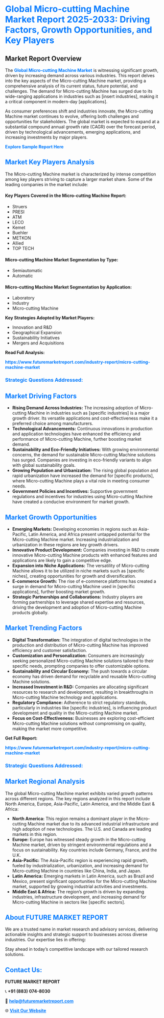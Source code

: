 <h1 style="color: #007BFF;">Global Micro-cutting Machine Market Report 2025-2033: Driving Factors, Growth Opportunities, and Key Players</h1>

<section id="overview">
<h2>Market Report Overview</h2>
<p>The <a href="https://www.futuremarketreport.com/industry-report/micro-cutting-machine-market" style="color: #007BFF; text-decoration: none;"><strong>Global Micro-cutting Machine Market</strong></a> is witnessing significant growth, driven by increasing demand across various industries. This report delves into the key aspects of the Micro-cutting Machine market, providing a comprehensive analysis of its current status, future potential, and challenges. The demand for Micro-cutting Machine has surged due to its wide-ranging applications in industries such as [insert industries], making it a critical component in modern-day [applications].</p>
<p>As consumer preferences shift and industries innovate, the Micro-cutting Machine market continues to evolve, offering both challenges and opportunities for stakeholders. The global market is expected to expand at a substantial compound annual growth rate (CAGR) over the forecast period, driven by technological advancements, emerging applications, and increasing investments by major players.</p>
</section>

<section id="overview">
<p><a href="https://www.futuremarketreport.com/request-sample/reportId=116274" style="color: #007BFF; text-decoration: none;"><strong>Explore Sample Report Here</strong></a></p>
</section>

<section id="key-players">
<h2 style="color: #007BFF;">Market Key Players Analysis</h2>
<p>The Micro-cutting Machine market is characterized by intense competition among key players striving to capture a larger market share. Some of the leading companies in the market include:</p>
<h4>Key Players Covered in the Micro-cutting Machine Report:</h4>
<ul><li>Struers</li><li>PRESI</li><li>ATM</li><li>LECO</li><li>Kemet</li><li>Buehler</li><li>METKON</li><li>Allied</li><li>TOP TECH</li></ul>
<h4>Micro-cutting Machine Market Segmentation by Type:</h4>
<ul><li>Semiautomatic</li><li>Automatic</li></ul>

<h4>Micro-cutting Machine Market Segmentation by Application:</h4>
<ul><li>Laboratory</li><li>Industry</li><li>Micro-cutting Machine</li></ul>
<p><strong>Key Strategies Adopted by Market Players:</strong></p>
<ul>
<li>Innovation and R&D</li>
<li>Geographical Expansion</li>
<li>Sustainability Initiatives</li>
<li>Mergers and Acquisitions</li>
</ul>
</section>

<section>
<p><strong>Read Full Analysis: </strong></p><a href="https://www.futuremarketreport.com/industry-report/micro-cutting-machine-market" style="color: #007BFF; text-decoration: none;"><strong>https://www.futuremarketreport.com/industry-report/micro-cutting-machine-market</strong></a>
<h3 style="color: #007BFF;">Strategic Questions Addressed:</h3>
</section>

<section id="driving-factors">
<h2 style="color: #007BFF;">Market Driving Factors</h2>
<ul>
<li><strong>Rising Demand Across Industries:</strong> The increasing adoption of Micro-cutting Machine in industries such as [specific industries] is a major growth driver. Its versatile applications and cost-effectiveness make it a preferred choice among manufacturers.</li>
<li><strong>Technological Advancements:</strong> Continuous innovations in production and application technologies have enhanced the efficiency and performance of Micro-cutting Machine, further boosting market demand.</li>
<li><strong>Sustainability and Eco-Friendly Initiatives:</strong> With growing environmental concerns, the demand for sustainable Micro-cutting Machine solutions has surged. Companies are investing in eco-friendly variants to align with global sustainability goals.</li>
<li><strong>Growing Population and Urbanization:</strong> The rising global population and rapid urbanization have increased the demand for [specific products], where Micro-cutting Machine plays a vital role in meeting consumer needs.</li>
<li><strong>Government Policies and Incentives:</strong> Supportive government regulations and incentives for industries using Micro-cutting Machine have created a conducive environment for market growth.</li>
</ul>
</section>

<section id="growth-opportunities">
<h2 style="color: #007BFF;">Market Growth Opportunities</h2>
<ul>
<li><strong>Emerging Markets:</strong> Developing economies in regions such as Asia-Pacific, Latin America, and Africa present untapped potential for the Micro-cutting Machine market. Increasing industrialization and urbanization in these regions are key growth drivers.</li>
<li><strong>Innovative Product Development:</strong> Companies investing in R&D to create innovative Micro-cutting Machine products with enhanced features and applications are likely to gain a competitive edge.</li>
<li><strong>Expansion into Niche Applications:</strong> The versatility of Micro-cutting Machine allows it to be utilized in niche markets such as [specific niches], creating opportunities for growth and diversification.</li>
<li><strong>E-commerce Growth:</strong> The rise of e-commerce platforms has created a surge in demand for Micro-cutting Machine used in [specific applications], further boosting market growth.</li>
<li><strong>Strategic Partnerships and Collaborations:</strong> Industry players are forming partnerships to leverage shared expertise and resources, driving the development and adoption of Micro-cutting Machine products globally.</li>
</ul>
</section>

<section id="trending-factors">
<h2 style="color: #007BFF;">Market Trending Factors</h2>
<ul>
<li><strong>Digital Transformation:</strong> The integration of digital technologies in the production and distribution of Micro-cutting Machine has improved efficiency and customer satisfaction.</li>
<li><strong>Customization and Personalization:</strong> Consumers are increasingly seeking personalized Micro-cutting Machine solutions tailored to their specific needs, prompting companies to offer customizable options.</li>
<li><strong>Sustainability and Circular Economy:</strong> The push towards a circular economy has driven demand for recyclable and reusable Micro-cutting Machine solutions.</li>
<li><strong>Increased Investment in R&D:</strong> Companies are allocating significant resources to research and development, resulting in breakthroughs in Micro-cutting Machine technology and applications.</li>
<li><strong>Regulatory Compliance:</strong> Adherence to strict regulatory standards, particularly in industries like [specific industries], is influencing product development and quality in the Micro-cutting Machine market.</li>
<li><strong>Focus on Cost-Effectiveness:</strong> Businesses are exploring cost-efficient Micro-cutting Machine solutions without compromising on quality, making the market more competitive.</li>
</ul>
</section>

<section>
<p><strong>Get Full Report: </strong></p><a href="https://www.futuremarketreport.com/industry-report/micro-cutting-machine-market" style="color: #007BFF; text-decoration: none;"><strong>https://www.futuremarketreport.com/industry-report/micro-cutting-machine-market</strong></a>
<h3 style="color: #007BFF;">Strategic Questions Addressed:</h3>
</section>


<section id="regional-analysis">
<h2 style="color: #007BFF;">Market Regional Analysis</h2>
<p>The global Micro-cutting Machine market exhibits varied growth patterns across different regions. The key regions analyzed in this report include North America, Europe, Asia-Pacific, Latin America, and the Middle East & Africa:</p>
<ul>
<li><strong>North America:</strong> This region remains a dominant player in the Micro-cutting Machine market due to its advanced industrial infrastructure and high adoption of new technologies. The U.S. and Canada are leading markets in this region.</li>
<li><strong>Europe:</strong> Europe has witnessed steady growth in the Micro-cutting Machine market, driven by stringent environmental regulations and a focus on sustainability. Key countries include Germany, France, and the U.K.</li>
<li><strong>Asia-Pacific:</strong> The Asia-Pacific region is experiencing rapid growth, fueled by industrialization, urbanization, and increasing demand for Micro-cutting Machine in countries like China, India, and Japan.</li>
<li><strong>Latin America:</strong> Emerging markets in Latin America, such as Brazil and Mexico, present significant opportunities for the Micro-cutting Machine market, supported by growing industrial activities and investments.</li>
<li><strong>Middle East & Africa:</strong> The region’s growth is driven by expanding industries, infrastructure development, and increasing demand for Micro-cutting Machine in sectors like [specific sectors].</li>
</ul>
</section>

<footer>
<h2 style="color: #007BFF;">About FUTURE MARKET REPORT</h2>
<p>We are a trusted name in market research and advisory services, delivering actionable insights and strategic support to businesses across diverse industries. Our expertise lies in offering:</p>

<p>Stay ahead in today’s competitive landscape with our tailored research solutions.</p>

<h2 style="color: #007BFF;">Contact Us:</h2>
<p><strong>FUTURE MARKET REPORT</strong></p>
<p>📞 <strong>+91 (883) 074-8030</strong></p>
<p>📧 <strong><a href="mailto:help@futuremarketreport.com" style="color: #007BFF;">help@futuremarketreport.com</a></strong></p>
<p>🌐 <strong><a href="https://www.futuremarketreport.com/" style="color: #007BFF;">Visit Our Website</a></strong></p>
</footer>